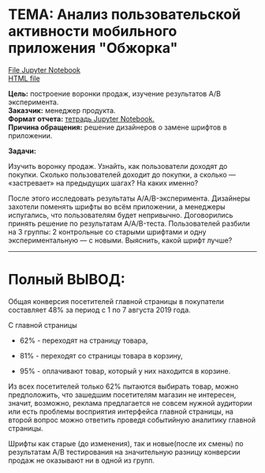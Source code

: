 # **ТЕМА: Анализ пользовательской активности мобильного приложения "Обжорка"**
[File Jupyter Notebook](https://github.com/IGOR-M97/Portfolio/blob/main/App%20%22Obzhorka%22/Analysis_of_user_activity.ipynb)  
[HTML file](https://drive.google.com/file/d/1LgUGfdJhV3gPQs7Zpd-wfbnHkkZy6bF1/view)

**Цель:** построение воронки продаж, изучение результатов А/В эксперимента.  
**Заказчик:** менеджер продукта.  
**Формат отчета:** [тетрадь Jupyter Notebook.](https://github.com/IGOR-M97/Portfolio/blob/main/App%20%22Obzhorka%22/Analysis_of_user_activity.ipynb)  
**Причина обращения:** решение дизайнеров о замене шрифтов в приложении.

**Задачи:**
    
Изучить воронку продаж. Узнайть, как пользователи доходят до покупки. Сколько пользователей доходит до покупки, а сколько — «застревает» на предыдущих шагах? На каких именно?

После этого исследовать результаты A/A/B-эксперимента. Дизайнеры захотели поменять шрифты во всём приложении, а менеджеры испугались, что пользователям будет непривычно. Договорились принять решение по результатам A/A/B-теста. Пользователей разбили на 3 группы: 2 контрольные со старыми шрифтами и одну экспериментальную — с новыми. Выяснить, какой шрифт лучше?

***

# **Полный ВЫВОД:**

Общая конверсия посетителей главной страницы в покупатели составляет 48% за период с 1 по 7 августа 2019 года.

  С главной страницы

  - 62% - переходят на страницу товара,

  - 81% - переходят со страницы товара в корзину,

  - 95% - оплачивают товар, который у них находится в корзине.

Из всех посетителей только 62% пытаются выбирать товар, можно предположить, что зашедшим посетителям магазин не интересен, значит, возможно, реклама предлагается не совсем нужной аудитории или есть проблемы восприятия интерфейса главной страницы, на второй вопрос можно ответить проведя событийную аналитику главной страницы.

Шрифты как старые (до изменения), так и новые(после их смены) по результатам А/В тестирования на значительную разницу конверсии продаж не оказывают ни в одной из групп.
